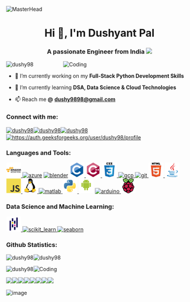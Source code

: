 ![MasterHead](https://www.techtarget.com/visuals/ComputerWeekly/Hero%20Images/Robot-AI-books-learning-Adobe.jpg)
<h1 align="center">Hi 👋, I'm Dushyant Pal</h1>
<h3 align="center">A passionate Engineer from India <img width = "25" src="https://www.fg-a.com/flags/animated-india-flag-2b.gif"></h3>


<img src="https://komarev.com/ghpvc/?username=dushy98&label=Profile%20views&color=0e75b6&style=flat" alt="dushy98" /><img align = "right" alt="Coding" width = "350" src="https://cdn.dribbble.com/users/330915/screenshots/3587000/10_coding_dribbble.gif">

- 🔭 I’m currently working on my **Full-Stack Python Development Skills**

- 🌱 I’m currently learning **DSA, Data Science & Cloud Technologies**

- 📫 Reach me **@** **dushy9898@gmail.com**  

<h3 align="left">Connect with me:</h3><p align="left"><a href="https://linkedin.com/in/dushy98" target="blank"><img align="center" src="https://raw.githubusercontent.com/rahuldkjain/github-profile-readme-generator/master/src/images/icons/Social/linked-in-alt.svg" alt="dushy98" height="30" width="40" /></a><a href="https://twitter.com/dushy98" target="blank"><img align="center" src="https://raw.githubusercontent.com/rahuldkjain/github-profile-readme-generator/master/src/images/icons/Social/twitter.svg" alt="dushy98" height="30" width="40" /></a><a href="https://www.leetcode.com/dushy98" target="blank"><img align="center" src="https://raw.githubusercontent.com/rahuldkjain/github-profile-readme-generator/master/src/images/icons/Social/leet-code.svg" alt="dushy98" height="30" width="40" /></a><a href="https://auth.geeksforgeeks.org/user/https://auth.geeksforgeeks.org/user/dushy98/profile" target="blank"><img align="center" src="https://raw.githubusercontent.com/rahuldkjain/github-profile-readme-generator/master/src/images/icons/Social/geeks-for-geeks.svg" alt="https://auth.geeksforgeeks.org/user/dushy98/profile" height="30" width="40" /></a></p>

<h3 align="left">Languages and Tools:</h3><p align="left"> 
 <a href="https://aws.amazon.com" target="_blank" rel="noreferrer"> <img src="https://raw.githubusercontent.com/devicons/devicon/master/icons/amazonwebservices/amazonwebservices-original-wordmark.svg" alt="aws" width="40" height="40"/> </a> <a href="https://azure.microsoft.com/en-in/" target="_blank" rel="noreferrer"> <img src="https://www.vectorlogo.zone/logos/microsoft_azure/microsoft_azure-icon.svg" alt="azure" width="40" height="40"/></a> <a href="https://www.blender.org/" target="_blank" rel="noreferrer"> <img src="https://download.blender.org/branding/community/blender_community_badge_white.svg" alt="blender" width="40" height="40"/></a> <a href="https://www.cprogramming.com/" target="_blank" rel="noreferrer"> <img src="https://raw.githubusercontent.com/devicons/devicon/master/icons/c/c-original.svg" alt="c" width="40" height="40"/> </a><a href="https://www.w3schools.com/cpp/" target="_blank" rel="noreferrer"><img src="https://raw.githubusercontent.com/devicons/devicon/master/icons/cplusplus/cplusplus-original.svg" alt="cplusplus" width="40" height="40"/></a><a href="https://www.w3schools.com/css/" target="_blank" rel="noreferrer"> <img src="https://raw.githubusercontent.com/devicons/devicon/master/icons/css3/css3-original-wordmark.svg" alt="css3" width="40" height="40"/> </a><a href="https://cloud.google.com" target="_blank" rel="noreferrer"> <img src="https://www.vectorlogo.zone/logos/google_cloud/google_cloud-icon.svg" alt="gcp" width="40" height="40"/> </a> <a href="https://git-scm.com/" target="_blank" rel="noreferrer"> <img src="https://www.vectorlogo.zone/logos/git-scm/git-scm-icon.svg" alt="git" width="40" height="40"/> </a> <a href="https://www.w3.org/html/" target="_blank" rel="noreferrer"> <img src="https://raw.githubusercontent.com/devicons/devicon/master/icons/html5/html5-original-wordmark.svg" alt="html5" width="40" height="40"/> </a> <a href="https://www.java.com" target="_blank" rel="noreferrer"> <img src="https://raw.githubusercontent.com/devicons/devicon/master/icons/java/java-original.svg" alt="java" width="40" height="40"/> </a> <a href="https://developer.mozilla.org/en-US/docs/Web/JavaScript" target="_blank" rel="noreferrer"> <img src="https://raw.githubusercontent.com/devicons/devicon/master/icons/javascript/javascript-original.svg" alt="javascript" width="40" height="40"/> </a> <a href="https://www.linux.org/" target="_blank" rel="noreferrer"> <img src="https://raw.githubusercontent.com/devicons/devicon/master/icons/linux/linux-original.svg" alt="linux" width="40" height="40"/> </a> <a href="https://www.mathworks.com/" target="_blank" rel="noreferrer"> <img src="https://upload.wikimedia.org/wikipedia/commons/2/21/Matlab_Logo.png" alt="matlab" width="40" height="40"/> </a>  </a> <a href="https://www.python.org" target="_blank" rel="noreferrer"> <img src="https://raw.githubusercontent.com/devicons/devicon/master/icons/python/python-original.svg" alt="python" width="40" height="40"/> </a><a href="https://developer.android.com" target="_blank" rel="noreferrer"> <img src="https://raw.githubusercontent.com/devicons/devicon/master/icons/android/android-original-wordmark.svg" alt="android" width="40" height="40"/></a> <a href="https://www.arduino.cc/" target="_blank" rel="noreferrer"> <img src="https://cdn.worldvectorlogo.com/logos/arduino-1.svg" alt="arduino" width="40" height="40"/> </a><a href="https://www.raspberrypi.org/"> <img src="https://raw.githubusercontent.com/iiiypuk/rpi-icon/master/256.png" alt="Raspberry Pi" width="40" height="40"/> </a>
  
<h3 align="left">Data Science and Machine Learning:</h3><p align="left"> 
 <a href="https://pandas.pydata.org/" target="_blank" rel="noreferrer"> <img src="https://raw.githubusercontent.com/devicons/devicon/2ae2a900d2f041da66e950e4d48052658d850630/icons/pandas/pandas-original.svg" alt="pandas" width="40" height="40"/><a href="https://scikit-learn.org/" target="_blank" rel="noreferrer"> <img src="https://upload.wikimedia.org/wikipedia/commons/0/05/Scikit_learn_logo_small.svg" alt="scikit_learn" width="40" height="40"/> </a> <a href="https://seaborn.pydata.org/" target="_blank" rel="noreferrer"> <img src="https://seaborn.pydata.org/_images/logo-mark-lightbg.svg" alt="seaborn" width="40" height="40"/> </a> </p>


 <p><h3 align="left">Github Statistics:</h3></p>
<p>
<img align = "centre" src="https://github-readme-stats.vercel.app/api/top-langs?username=dushy98&show_icons=true&locale=en&layout=compact" alt="dushy98" /><img align = "centre" src="https://github-readme-stats.vercel.app/api?username=dushy98&show_icons=true&locale=en&layout=large" alt="dushy98" />


<img align = "centre" src="https://github-readme-streak-stats.herokuapp.com/?user=dushy98&" alt="dushy98" /><img align = "centre" alt="Coding" width = "320" src="https://cdn.dribbble.com/users/1787323/screenshots/11310814/media/78d925f388bdfd914f5c84a30261e239.png?compress=1&resize=1200x900&vertical=top">
</p>  
  








<img src = "https://img.shields.io/badge/Amazon%20DynamoDB-4053D6?style=for-the-badge&logo=Amazon%20DynamoDB&logoColor=white"><img src="https://img.shields.io/badge/Amazon_AWS-FF9900?style=for-the-badge&logo=amazonaws&logoColor=white"><img src = "https://img.shields.io/badge/freecodecamp-27273D?style=for-the-badge&logo=freecodecamp&logoColor=white"><img src = "https://img.shields.io/badge/conda-342B029.svg?&style=for-the-badge&logo=anaconda&logoColor=white"><img src = "https://img.shields.io/badge/SAP-0FAAFF?style=for-the-badge&logo=sap&logoColor=white"><img src = "https://img.shields.io/badge/Eclipse-2C2255?style=for-the-badge&logo=eclipse&logoColor=white"><img src = "https://img.shields.io/badge/Python-FFD43B?style=for-the-badge&logo=python&logoColor=blue"><img src = "https://img.shields.io/badge/Arduino_IDE-00979D?style=for-the-badge&logo=arduino&logoColor=white">

<p></p>

![image](https://user-images.githubusercontent.com/22196321/176692766-7d84c4b4-b7fc-4900-99db-15c333f40309.png)


